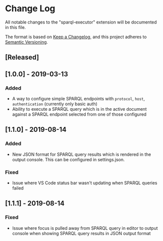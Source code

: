 # Change Log

All notable changes to the "sparql-executor" extension will be documented in this file.

The format is based on [Keep a Changelog](https://keepachangelog.com/en/1.0.0/), and this project adheres to [Semantic Versioning](https://semver.org/spec/v2.0.0.html).

## [Released]

## [1.0.0] - 2019-03-13

### Added

- A way to configure simple SPARQL endpoints with `protocol`, `host`, `authentication` (currently only basic auth)
- Ability to execute a SPARQL query which is in the active document against a SPARQL endpoint selected from one of those configured

## [1.1.0] - 2019-08-14

### Added

- New JSON format for SPARQL query results which is rendered in the output console. This can be configured in settings.json.

### Fixed

- Issue where VS Code status bar wasn't updating when SPARQL queries failed

## [1.1.1] - 2019-08-14

### Fixed

- Issue where focus is pulled away from SPARQL query in editor to output console when showing SPARQL query results in JSON output format
